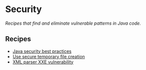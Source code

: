 # Security

_Recipes that find and eliminate vulnerable patterns in Java code._

## Recipes

* [Java security best practices](javasecuritybestpractices.md)
* [Use secure temporary file creation](securetempfilecreation.md)
* [XML parser XXE vulnerability](xmlparserxxevulnerability.md)

